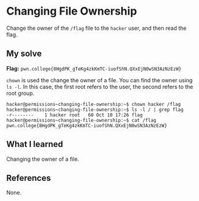 # Changing File Ownership
Change the owner of the `/flag` file to the `hacker` user, and then read the flag.

## My solve
**Flag:** `pwn.college{8HgdPK_gTeKg4zkKmTC-iuofShN.QXxEjN0wSN3AzNzEzW}`

`chown` is used the change the owner of a file. You can find the owner using `ls -l`. In this case, the first root refers to the user, the second refers to the root group.
```console
hacker@permissions~changing-file-ownership:~$ chown hacker /flag
hacker@permissions~changing-file-ownership:~$ ls -l / | grep flag
-r--------    1 hacker root   60 Oct 10 17:26 flag
hacker@permissions~changing-file-ownership:~$ cat /flag
pwn.college{8HgdPK_gTeKg4zkKmTC-iuofShN.QXxEjN0wSN3AzNzEzW}
```

## What I learned
Changing the owner of a file.

## References 
None.